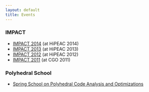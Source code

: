 ```yaml
---
layout: default
title: Events
---
```


### IMPACT

 * [IMPACT 2014](http://impact.gforge.inria.fr/impact2014/) (at HiPEAC 2014)
 * [IMPACT 2013](http://impact.gforge.inria.fr/impact2013/) (at HiPEAC 2013)
 * [IMPACT 2012](http://impact.gforge.inria.fr/impact2012/) (at HiPEAC 2012)
 * [IMPACT 2011](http://impact2011.inrialpes.fr/en/) (at CGO 2011)

### Polyhedral School

 * [Spring School on Polyhedral Code Analysis and Optimizations](http://labexcompilation.ens-lyon.fr/polyhedral-school)
